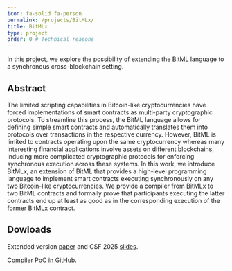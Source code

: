 ```yaml
---
icon: fa-solid fa-person
permalink: /projects/BitMLx/
title: BitMLx
type: project
order: 0 # Technical reasons
---
```


In this project, we explore the possibility of extending the [BitML](https://eprint.iacr.org/2018/122.pdf) language to a synchronous cross-blockchain setting.

## Abstract
The limited scripting capabilities in Bitcoin-like cryptocurrencies have forced implementations of smart contracts as multi-party cryptographic protocols. To streamline this process, the BitML language allows for defining simple smart contracts and automatically translates them into protocols over transactions in the respective currency. However, BitML is limited to contracts operating upon the same cryptocurrency whereas many interesting financial applications involve assets on different blockchains, inducing more complicated cryptographic protocols for enforcing synchronous execution across these systems. In this work, we introduce BitMLx, an extension of BitML that provides a high-level programming language to implement smart contracts executing synchronously on any two Bitcoin-like cryptocurrencies. We provide a compiler from BitMLx to two BitML contracts and formally prove that participants executing the latter contracts end up at least as good as in the corresponding execution of the former BitMLx contract. 

## Dowloads

Extended version [paper](https://arxiv.org/abs/2501.17733) and CSF 2025 [slides](../../downloads/BitMLx_slides.pdf).

Compiler PoC [in GitHub](https://github.com/hn-rg/BitMLx).
